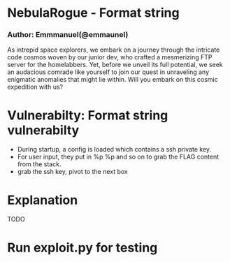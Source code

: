 # NebulaRogue - Format string

### Author: Emmmanuel(@emmaunel)

As intrepid space explorers, we embark on a journey through the intricate code cosmos woven by our junior dev, who crafted a mesmerizing FTP server for the homelabbers. Yet, before we unveil its full potential, we seek an audacious comrade like yourself to join our quest in unraveling any enigmatic anomalies that might lie within. Will you embark on this cosmic expedition with us?

# Vulnerabilty: Format string vulnerabilty
* During startup, a config is loaded which contains a ssh private key.
* For user input, they put in %p %p and so on to grab the FLAG  content from the stack.
* grab the ssh key, pivot to the next box

# Explanation
TODO

# Run exploit.py for testing